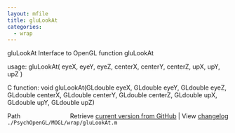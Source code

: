 ```yaml
---
layout: mfile
title: gluLookAt
categories:
  - wrap
---
```


gluLookAt  Interface to OpenGL function gluLookAt

usage:  gluLookAt\( eyeX, eyeY, eyeZ, centerX, centerY, centerZ, upX, upY, upZ \)

C function:  void gluLookAt\(GLdouble eyeX, GLdouble eyeY, GLdouble eyeZ, GLdouble centerX, GLdouble centerY, GLdouble centerZ, GLdouble upX, GLdouble upY, GLdouble upZ\)


<div class="code_header" style="text-align:right;">
  <span style="float:left;">Path&nbsp;&nbsp;</span> <span class="counter">Retrieve <a href=
  "https://raw.github.com/Psychtoolbox-3/Psychtoolbox-3/beta/./PsychOpenGL/MOGL/wrap/gluLookAt.m">current version from GitHub</a> | View <a href=
  "https://github.com/Psychtoolbox-3/Psychtoolbox-3/commits/beta/./PsychOpenGL/MOGL/wrap/gluLookAt.m">changelog</a></span>
</div>
<div class="code">
  <code>./PsychOpenGL/MOGL/wrap/gluLookAt.m</code>
</div>
